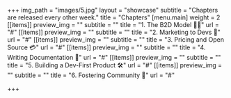 +++
img_path = "images/5.jpg"
layout = "showcase"
subtitle = "Chapters are released every other week."
title = "Chapters"
[menu.main]
weight = 2
[[items]]
preview_img = ""
subtitle = ""
title = "1. The B2D Model 👩‍💻"
url = "#"
[[items]]
preview_img = ""
subtitle = ""
title = "2. Marketing to Devs 📢"
url = "#"
[[items]]
preview_img = ""
subtitle = ""
title = "3. Pricing and Open Source 💳"
url = "#"
[[items]]
preview_img = ""
subtitle = ""
title = "4. Writing Documentation 📄"
url = "#"
[[items]]
preview_img = ""
subtitle = ""
title = "5. Building a Dev-First Product 🛠"
url = "#"
[[items]]
preview_img = ""
subtitle = ""
title = "6. Fostering Community 👋"
url = "#"

+++
